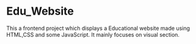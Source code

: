 # Edu_Website
This a frontend project which displays a Educational website made using HTML,CSS and some JavaScript. It mainly focuses on visual section.
